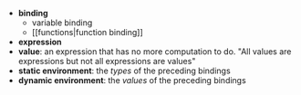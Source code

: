 - **binding**
	- variable binding
	- [[functions|function binding]]
- **expression**
- **value**: an expression that has no more computation to do. "All values are expressions but not all expressions are values"
- **static environment**: the *types* of the preceding bindings
- **dynamic environment**: the *values* of the preceding bindings